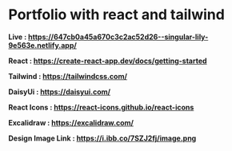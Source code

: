 # Portfolio with react and tailwind


**Live : https://647cb0a45a670c3c2ac52d26--singular-lily-9e563e.netlify.app/**

**React : https://create-react-app.dev/docs/getting-started**

**Tailwind : https://tailwindcss.com/**

**DaisyUi : https://daisyui.com/**

**React Icons : https://react-icons.github.io/react-icons**

**Excalidraw : https://excalidraw.com/**

**Design Image Link : https://i.ibb.co/7SZJ2fj/image.png**

